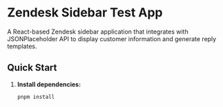 # Zendesk Sidebar Test App

A React-based Zendesk sidebar application that integrates with JSONPlaceholder API to display customer information and generate reply templates.

## Quick Start

1. **Install dependencies:**
   ```bash
   pnpm install